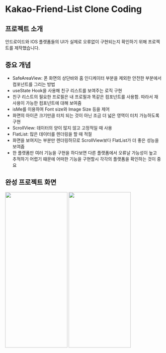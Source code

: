 # Kakao-Friend-List Clone Coding
## 프로젝트 소개
안드로이드와 IOS 플렛폼들의 UI가 실제로 오류없이 구현되는지 확인하기 위해 프로젝트를 제작했습니다.


## 중요 개념
* SafeAreaView: 폰 화면의 상단바와 홈 인디케이터 부분을 제외한 안전한 부분에서 컴포넌트를 그리는 방법
* useState Hook을 사용해 친구 리스트를 보여주는 로직 구현
* 친구 리스트의 필요한 프로필은 내 프로필과 똑같은 컴포넌트를 사용함. 따라서 재사용이 가능한 컴포넌트에 대해 보여줌
* isMe를 이용하여 Font size와 Image Size 등을 제어
* 화면의 아이콘 크기만큼 터치 되는 것이 아닌 조금 더 넓은 영역이 터치 가능하도록 구현
* ScrollView: 데이터의 양이 많지 않고 고정적일 때 사용
* FlatList: 많은 데이터를 렌더링을 할 때 적절
* 화면을 보여지는 부분만 렌더링하므로 ScrollView보다 FlatList가 더 좋은 성능을 보여줌
* 한 플랫폼만 여러 기능을 구현을 하다보면 다른 플랫폼에서 오류날 가능성이 높고 추적하기 어렵기 떄문에 어떠한 기능을 구현할시 각각의 플랫폼을 확인하는 것이 중요 


## 완성 프로젝트 화면
<img src="https://github.com/miso0708/react-native-apps/assets/105254224/02581c2e-7a9d-4251-b432-089f00568e34" width="200" height="500"/>
<img src="https://github.com/miso0708/react-native-apps/assets/105254224/c8379614-cca6-467b-be3f-3fafad0dd81b" width="200" height="500"/>
